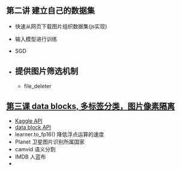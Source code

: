 ## 第二讲 建立自己的数据集
-  快速从网页下载图片组织数据集(js实现)
-  输入模型进行训练
- SGD

- ## 提供图片筛选机制
	- file_deleter
## [第三课 data blocks, 多标签分类，图片像素隔离](https://www.youtube.com/watch?v=MpZxV6DVsmM)

- [Kaggle API](https://github.com/Kaggle/kaggle-api)
- [data block API](https://docs.fast.ai/data_block.html)
- learner.to_fp16() 降低浮点运算的速度
- Planet 卫星图片识别所属国家 
- camvid 语义分割
- IMDB 人蓝布
- 
<!--stackedit_data:
eyJoaXN0b3J5IjpbODE3Mjk1NzAsNjM5MTkwMTIxLDE3MDQ1MD
M2NDIsLTE3OTA2MzkxMTIsLTE4NzEzMTY3NTUsMjA5OTc0OTk2
XX0=
-->